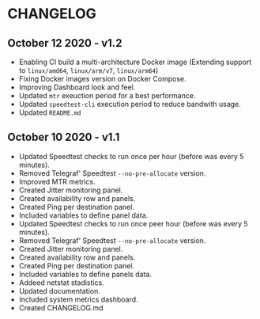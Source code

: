 # CHANGELOG

## October 12 2020 - v1.2
* Enabling CI build a multi-architecture Docker image (Extending support to `linux/amd64`, `linux/arm/v7`, `linux/arm64`)
* Fixing Docker images version on Docker Compose.
* Improving Dashboard look and feel.
* Updated `mtr` exeuction period for a best performance.
* Updated `speedtest-cli` execution period to reduce bandwith usage.
* Updated `README.md`

## October 10 2020 - v1.1

* Updated Speedtest checks to run once per hour (before was every 5 minutes).
* Removed Telegraf' Speedtest `--no-pre-allocate` version.
* Improved MTR metrics.
* Created Jitter monitoring panel.
* Created availability row and panels.
* Created Ping per destination panel.
* Included variables to define panel data.
* Updated Speedtest checks to run once peer hour (before was every 5 minutes).
* Removed Telegraf' Speedtest `--no-pre-allocate` version.
* Created Jitter monitoring panel.
* Created availability row and panels.
* Created Ping per destination panel.
* Included variables to define panels data.
* Addeed netstat stadistics.
* Updated documentation.
* Included system metrics dashboard.
* Created CHANGELOG.md
